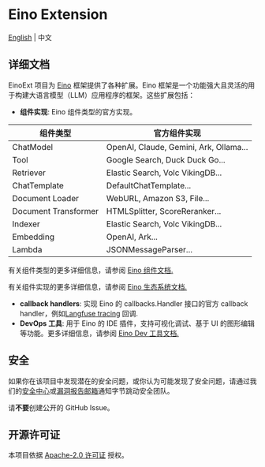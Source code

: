 # Eino Extension

[English](README.md) | 中文

## 详细文档

EinoExt 项目为 [Eino](https://github.com/cloudwego/eino) 框架提供了各种扩展。Eino 框架是一个功能强大且灵活的用于构建大语言模型（LLM）应用程序的框架。这些扩展包括：

- **组件实现**: Eino 组件类型的官方实现。

| 组件类型                 | 官方组件实现                                 |
|----------------------|----------------------------------------|
| ChatModel            | OpenAI, Claude, Gemini, Ark, Ollama... |
| Tool                 | Google Search, Duck Duck Go...         |
| Retriever            | Elastic Search, Volc VikingDB...       |
| ChatTemplate         | DefaultChatTemplate...                 |
| Document Loader      | WebURL, Amazon S3, File...             |
| Document Transformer | HTMLSplitter, ScoreReranker...         |
| Indexer              | Elastic Search, Volc VikingDB...       |
| Embedding            | OpenAI, Ark...                         |
| Lambda               | JSONMessageParser...                   |


有关组件类型的更多详细信息，请参阅 [Eino 组件文档.](https://www.cloudwego.io/zh/docs/eino/core_modules/components/)

有关组件实现的更多详细信息，请参阅 [Eino 生态系统文档.](https://www.cloudwego.io/zh/docs/eino/ecosystem_integration/)

- **callback handlers**: 实现 Eino 的 callbacks.Handler 接口的官方 callback handler，例如[Langfuse tracing](https://langfuse.com/docs/tracing) 回调.
- **DevOps 工具**: 用于 Eino 的 IDE 插件，支持可视化调试、基于 UI 的图形编辑等功能。更多详细信息，请参阅 [Eino Dev 工具文档.](https://www.cloudwego.io/zh/docs/eino/core_modules/devops/)

## 安全

如果你在该项目中发现潜在的安全问题，或你认为可能发现了安全问题，请通过我们的[安全中心](https://security.bytedance.com/src)或[漏洞报告邮箱](sec@bytedance.com)通知字节跳动安全团队。

请**不要**创建公开的 GitHub Issue。

## 开源许可证

本项目依据 [Apache-2.0 许可证](LICENSE.txt) 授权。
